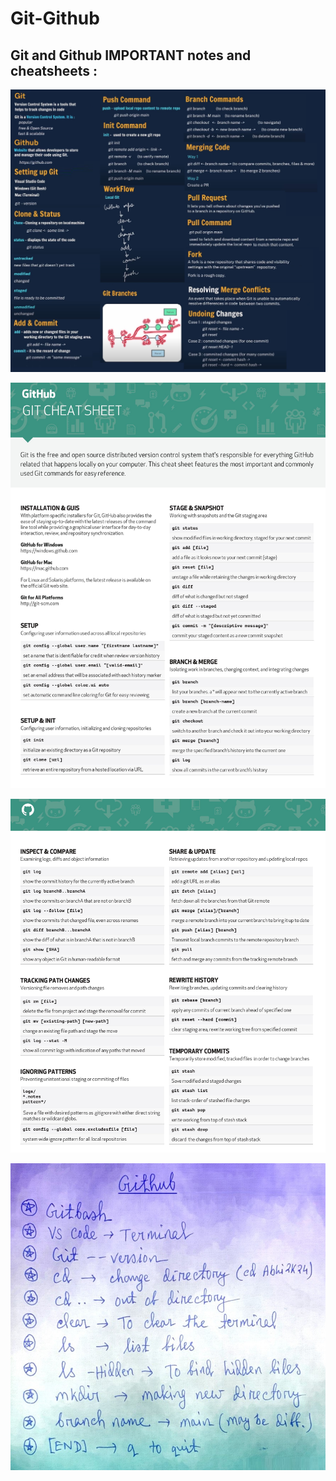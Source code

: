 # Git-Github
## Git and Github IMPORTANT notes and cheatsheets :
![logo](https://github.com/abhigyan31/Git-Github/blob/main/1.git%20github.jpg)

![logo](https://github.com/abhigyan31/Git-Github/blob/main/2.jpg)

![logo](https://github.com/abhigyan31/Git-Github/blob/main/3.jpg)

![logo](https://github.com/abhigyan31/Git-Github/blob/main/4.jpg)
